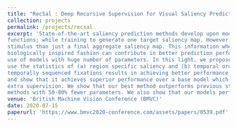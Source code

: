 ```yaml
---
title: "RecSal : Deep Recursive Supervision for Visual Saliency Prediction"
collection: projects
permalink: /projects/recsal
excerpt: 'State-of-the-art saliency prediction methods develop upon model architectures or loss
functions; while training to generate one target saliency map. However, publicly available saliency prediction datasets can be utilized to create more information for each
stimulus than just a final aggregate saliency map. This information when utilized in a
biologically inspired fashion can contribute in better prediction performance without the
use of models with huge number of parameters. In this light, we propose to extract and
use the statistics of (a) region specific saliency and (b) temporal order of fixations, to provide additional context to our network. We show that extra supervision using spatially or
temporally sequenced fixations results in achieving better performance in saliency prediction. Further, we also design novel architectures for utilizing this extra information 
and show that it achieves superior performance over a base model which is devoid of
extra supervision. We show that our best method outperforms previous state-of-the-art
methods with 50-80% fewer parameters. We also show that our models perform consistently well across all evaluation metrics unlike prior methods.'
venue: 'British Machine Vision Conference (BMVC)'
date: 2020-07-15
paperurl: 'https://www.bmvc2020-conference.com/assets/papers/0539.pdf'
---
```

